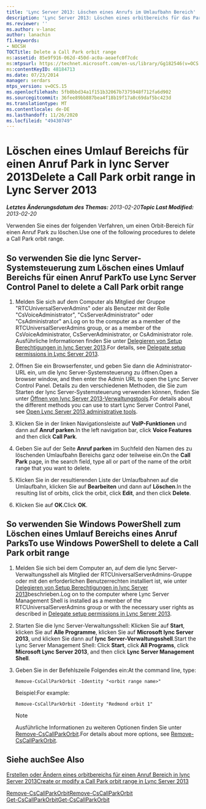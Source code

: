 ```yaml
---
title: 'Lync Server 2013: Löschen eines Anrufs im Umlaufbahn Bereich'
description: 'Lync Server 2013: Löschen eines orbitbereichs für das Parken von Anrufen'
ms.reviewer: ''
ms.author: v-lanac
author: lanachin
f1.keywords:
- NOCSH
TOCTitle: Delete a Call Park orbit range
ms:assetid: 85e9f916-062d-450d-ac0a-aeaefc0f7cdc
ms:mtpsurl: https://technet.microsoft.com/en-us/library/Gg182546(v=OCS.15)
ms:contentKeyID: 48184713
ms.date: 07/23/2014
manager: serdars
mtps_version: v=OCS.15
ms.openlocfilehash: 5fb0bbd34a1f151b32067b7375948f712fa6d902
ms.sourcegitcommit: 36fee89bb887bea4f18b19f17a8c69daf5bc423d
ms.translationtype: MT
ms.contentlocale: de-DE
ms.lasthandoff: 11/26/2020
ms.locfileid: "49430749"
---
```

# <a name="delete-a-call-park-orbit-range-in-lync-server-2013"></a><span data-ttu-id="2cddc-103">Löschen eines Umlauf Bereichs für einen Anruf Park in lync Server 2013</span><span class="sxs-lookup"><span data-stu-id="2cddc-103">Delete a Call Park orbit range in Lync Server 2013</span></span>

<div data-xmlns="http://www.w3.org/1999/xhtml">

<div class="topic" data-xmlns="http://www.w3.org/1999/xhtml" data-msxsl="urn:schemas-microsoft-com:xslt" data-cs="https://msdn.microsoft.com/">

<div data-asp="https://msdn2.microsoft.com/asp">



</div>

<div id="mainSection">

<div id="mainBody"><span data-ttu-id="2cddc-104">

<span> </span></span><span class="sxs-lookup"><span data-stu-id="2cddc-104">

<span> </span></span></span>

<span data-ttu-id="2cddc-105">_**Letztes Änderungsdatum des Themas:** 2013-02-20_</span><span class="sxs-lookup"><span data-stu-id="2cddc-105">_**Topic Last Modified:** 2013-02-20_</span></span>

<span data-ttu-id="2cddc-106">Verwenden Sie eines der folgenden Verfahren, um einen Orbit-Bereich für einen Anruf Park zu löschen.</span><span class="sxs-lookup"><span data-stu-id="2cddc-106">Use one of the following procedures to delete a Call Park orbit range.</span></span>

<div>

## <a name="to-use-lync-server-control-panel-to-delete-a-call-park-orbit-range"></a><span data-ttu-id="2cddc-107">So verwenden Sie die lync Server-Systemsteuerung zum Löschen eines Umlauf Bereichs für einen Anruf Park</span><span class="sxs-lookup"><span data-stu-id="2cddc-107">To use Lync Server Control Panel to delete a Call Park orbit range</span></span>

1.  <span data-ttu-id="2cddc-108">Melden Sie sich auf dem Computer als Mitglied der Gruppe "RTCUniversalServerAdmins" oder als Benutzer mit der Rolle "CsVoiceAdministrator", "CsServerAdministrator" oder "CsAdministrator" an.</span><span class="sxs-lookup"><span data-stu-id="2cddc-108">Log on to the computer as a member of the RTCUniversalServerAdmins group, or as a member of the CsVoiceAdministrator, CsServerAdministrator, or CsAdministrator role.</span></span> <span data-ttu-id="2cddc-109">Ausführliche Informationen finden Sie unter [Delegieren von Setup Berechtigungen in lync Server 2013](lync-server-2013-delegate-setup-permissions.md).</span><span class="sxs-lookup"><span data-stu-id="2cddc-109">For details, see [Delegate setup permissions in Lync Server 2013](lync-server-2013-delegate-setup-permissions.md).</span></span>

2.  <span data-ttu-id="2cddc-110">Öffnen Sie ein Browserfenster, und geben Sie dann die Administrator-URL ein, um die lync Server-Systemsteuerung zu öffnen.</span><span class="sxs-lookup"><span data-stu-id="2cddc-110">Open a browser window, and then enter the Admin URL to open the Lync Server Control Panel.</span></span> <span data-ttu-id="2cddc-111">Details zu den verschiedenen Methoden, die Sie zum Starten der lync Server-Systemsteuerung verwenden können, finden Sie unter [Öffnen von lync Server 2013-Verwaltungstools](lync-server-2013-open-lync-server-administrative-tools.md).</span><span class="sxs-lookup"><span data-stu-id="2cddc-111">For details about the different methods you can use to start Lync Server Control Panel, see [Open Lync Server 2013 administrative tools](lync-server-2013-open-lync-server-administrative-tools.md).</span></span>

3.  <span data-ttu-id="2cddc-112">Klicken Sie in der linken Navigationsleiste auf **VoIP-Funktionen** und dann auf **Anruf parken**.</span><span class="sxs-lookup"><span data-stu-id="2cddc-112">In the left navigation bar, click **Voice Features** and then click **Call Park**.</span></span>

4.  <span data-ttu-id="2cddc-113">Geben Sie auf der Seite **Anruf parken** im Suchfeld den Namen des zu löschenden Umlaufbahn Bereichs ganz oder teilweise ein.</span><span class="sxs-lookup"><span data-stu-id="2cddc-113">On the **Call Park** page, in the search field, type all or part of the name of the orbit range that you want to delete.</span></span>

5.  <span data-ttu-id="2cddc-114">Klicken Sie in der resultierenden Liste der Umlaufbahnen auf die Umlaufbahn, klicken Sie auf **Bearbeiten** und dann auf **Löschen**.</span><span class="sxs-lookup"><span data-stu-id="2cddc-114">In the resulting list of orbits, click the orbit, click **Edit**, and then click **Delete**.</span></span>

6.  <span data-ttu-id="2cddc-115">Klicken Sie auf **OK**.</span><span class="sxs-lookup"><span data-stu-id="2cddc-115">Click **OK**.</span></span>

</div>

<div>

## <a name="to-use-windows-powershell-to-delete-a-call-park-orbit-range"></a><span data-ttu-id="2cddc-116">So verwenden Sie Windows PowerShell zum Löschen eines Umlauf Bereichs eines Anruf Parks</span><span class="sxs-lookup"><span data-stu-id="2cddc-116">To use Windows PowerShell to delete a Call Park orbit range</span></span>

1.  <span data-ttu-id="2cddc-117">Melden Sie sich bei dem Computer an, auf dem die lync Server-Verwaltungsshell als Mitglied der RTCUniversalServerAdmins-Gruppe oder mit den erforderlichen Benutzerrechten installiert ist, wie unter [Delegieren von Setup Berechtigungen in lync Server 2013](lync-server-2013-delegate-setup-permissions.md)beschrieben.</span><span class="sxs-lookup"><span data-stu-id="2cddc-117">Log on to the computer where Lync Server Management Shell is installed as a member of the RTCUniversalServerAdmins group or with the necessary user rights as described in [Delegate setup permissions in Lync Server 2013](lync-server-2013-delegate-setup-permissions.md).</span></span>

2.  <span data-ttu-id="2cddc-118">Starten Sie die lync Server-Verwaltungsshell: Klicken Sie auf **Start**, klicken Sie auf **Alle Programme**, klicken Sie auf **Microsoft lync Server 2013**, und klicken Sie dann auf **lync Server-Verwaltungsshell**.</span><span class="sxs-lookup"><span data-stu-id="2cddc-118">Start the Lync Server Management Shell: Click **Start**, click **All Programs**, click **Microsoft Lync Server 2013**, and then click **Lync Server Management Shell**.</span></span>

3.  <span data-ttu-id="2cddc-119">Geben Sie in der Befehlszeile Folgendes ein:</span><span class="sxs-lookup"><span data-stu-id="2cddc-119">At the command line, type:</span></span>
    
        Remove-CsCallParkOrbit -Identity "<orbit range name>" 
    
    <span data-ttu-id="2cddc-120">Beispiel:</span><span class="sxs-lookup"><span data-stu-id="2cddc-120">For example:</span></span>
    
        Remove-CsCallParkOrbit -Identity "Redmond orbit 1"
    
    <div>
    

    > [!NOTE]  
    > <span data-ttu-id="2cddc-121">Ausführliche Informationen zu weiteren Optionen finden Sie unter <A href="https://docs.microsoft.com/powershell/module/skype/Remove-CsCallParkOrbit">Remove-CsCallParkOrbit</A>.</span><span class="sxs-lookup"><span data-stu-id="2cddc-121">For details about more options, see <A href="https://docs.microsoft.com/powershell/module/skype/Remove-CsCallParkOrbit">Remove-CsCallParkOrbit</A>.</span></span>

    
    </div>

</div>

<div>

## <a name="see-also"></a><span data-ttu-id="2cddc-122">Siehe auch</span><span class="sxs-lookup"><span data-stu-id="2cddc-122">See Also</span></span>


[<span data-ttu-id="2cddc-123">Erstellen oder Ändern eines orbitbereichs für einen Anruf Bereich in lync Server 2013</span><span class="sxs-lookup"><span data-stu-id="2cddc-123">Create or modify a Call Park orbit range in Lync Server 2013</span></span>](lync-server-2013-create-or-modify-a-call-park-orbit-range.md)  


[<span data-ttu-id="2cddc-124">Remove-CsCallParkOrbit</span><span class="sxs-lookup"><span data-stu-id="2cddc-124">Remove-CsCallParkOrbit</span></span>](https://docs.microsoft.com/powershell/module/skype/Remove-CsCallParkOrbit)  
[<span data-ttu-id="2cddc-125">Get-CsCallParkOrbit</span><span class="sxs-lookup"><span data-stu-id="2cddc-125">Get-CsCallParkOrbit</span></span>](https://docs.microsoft.com/powershell/module/skype/Get-CsCallParkOrbit)  
  

<span data-ttu-id="2cddc-126"></div>

</div>

<span> </span>

</div>

</div>

</span><span class="sxs-lookup"><span data-stu-id="2cddc-126"></div>

</div>

<span> </span>

</div>

</div>

</span></span></div>

